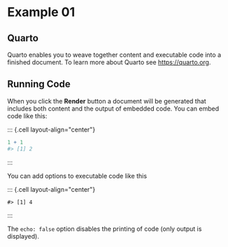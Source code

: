 # Example 01



## Quarto

Quarto enables you to weave together content and executable code into a finished document. To learn more about Quarto see <https://quarto.org>.

## Running Code

When you click the **Render** button a document will be generated that includes both content and the output of embedded code. You can embed code like this:


::: {.cell layout-align="center"}

```{.r .cell-code}
1 + 1
#> [1] 2
```
:::


You can add options to executable code like this


::: {.cell layout-align="center"}

```
#> [1] 4
```
:::


The `echo: false` option disables the printing of code (only output is displayed).